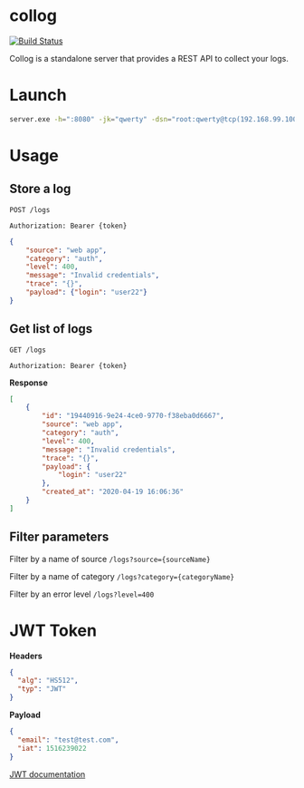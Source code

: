 # collog

[![Build Status](https://travis-ci.org/ARACOOOL/collog.svg?branch=master)](https://travis-ci.org/ARACOOOL/collog)

Collog is a standalone server that provides a REST API to collect your logs.

# Launch

```bash
server.exe -h=":8080" -jk="qwerty" -dsn="root:qwerty@tcp(192.168.99.100)/logs"
```

# Usage

## Store a log

```
POST /logs

Authorization: Bearer {token}
```

```json
{
	"source": "web app",
	"category": "auth",
	"level": 400,
	"message": "Invalid credentials",
	"trace": "{}",
	"payload": {"login": "user22"}
}
```

## Get list of logs

```
GET /logs

Authorization: Bearer {token}
```

**Response**

```json
[
    {
        "id": "19440916-9e24-4ce0-9770-f38eba0d6667",
        "source": "web app",
        "category": "auth",
        "level": 400,
        "message": "Invalid credentials",
        "trace": "{}",
        "payload": {
            "login": "user22"
        },
        "created_at": "2020-04-19 16:06:36"
    }
]
```

## Filter parameters

Filter by a name of source
`/logs?source={sourceName}`

Filter by a name of category
`/logs?category={categoryName}`


Filter by an error level
`/logs?level=400`

# JWT Token

**Headers**

```json
{
  "alg": "HS512",
  "typ": "JWT"
}
```

**Payload**

```json
{
  "email": "test@test.com",
  "iat": 1516239022
}
```

[JWT documentation](https://jwt.io/)